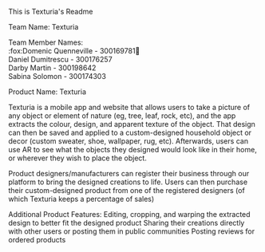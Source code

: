 This is Texturia's Readme<br>

Team Name: Texturia<br>

Team Member Names:<br>
:fox:Domenic Quenneville - 300169781:wolf:<br>
Daniel Dumitrescu - 300176257<br>
Darby Martin - 300198642<br>
Sabina Solomon - 300174303<br>



Product Name: Texturia

Texturia is a mobile app and website that allows users to take a picture of any object or element of nature (eg, tree, leaf, rock, etc), and the app extracts the colour, design, and apparent texture of the object. That design can then be saved and applied to a custom-designed household object or decor (custom sweater, shoe, wallpaper, rug, etc). Afterwards, users can use AR to see what the objects they designed would look like in their home, or wherever they wish to place the object. 

Product designers/manufacturers can register their business through our platform to bring the designed creations to life. Users can then purchase their custom-designed product from one of the registered designers (of which Texturia keeps a percentage of sales)

Additional Product Features:
    Editing, cropping, and warping the extracted design to better fit the designed product
    Sharing their creations directly with other users or posting them in public communities
    Posting reviews for ordered products 
